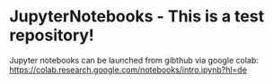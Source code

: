 # JupyterNotebooks - This is a test repository!


Jupyter notebooks can be launched from gibthub via google colab: https://colab.research.google.com/notebooks/intro.ipynb?hl=de
